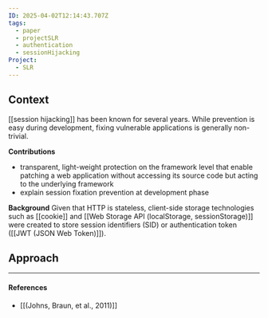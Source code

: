 ```yaml
---
ID: 2025-04-02T12:14:43.707Z
tags:
  - paper
  - projectSLR
  - authentication
  - sessionHijacking
Project:
  - SLR
---
```

## Context

[[session hijacking]] has been known for several years. While prevention is easy during development, fixing vulnerable applications is generally non-trivial.

**Contributions**
- transparent, light-weight protection on the framework level that enable patching a web application without accessing its source code but acting to the underlying framework
- explain session fixation prevention at development phase

**Background**
Given that HTTP is stateless, client-side storage technologies such as [[cookie]] and [[Web Storage API (localStorage, sessionStorage)]] were created to store session identifiers (SID) or authentication token ([[JWT (JSON Web Token)]]).

## Approach



---
#### References
- [[(Johns, Braun, et al., 2011)]]
